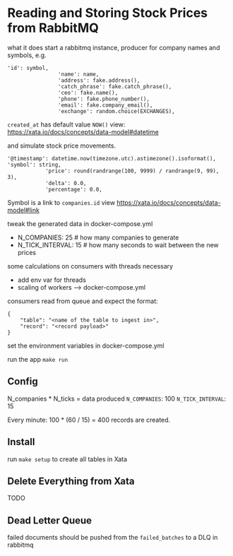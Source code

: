# Reading and Storing Stock Prices from RabbitMQ

what it does start a rabbitmq instance, producer for company names and symbols, e.g. 
```
'id': symbol,
                'name': name,
                'address': fake.address(),
                'catch_phrase': fake.catch_phrase(),
                'ceo': fake.name(),
                'phone': fake.phone_number(),
                'email': fake.company_email(),
                'exchange': random.choice(EXCHANGES),
```

`created_at` has default value `NOW()` view: https://xata.io/docs/concepts/data-model#datetime

and simulate stock price movements.
```
'@timestamp': datetime.now(timezone.utc).astimezone().isoformat(),
'symbol': string,
            'price': round(randrange(100, 9999) / randrange(9, 99), 3),
            'delta': 0.0,
            'percentage': 0.0,
```

Symbol is a link to `companies.id` view https://xata.io/docs/concepts/data-model#link


tweak the generated data in docker-compose.yml
- N_COMPANIES: 25 # how many companies to generate
- N_TICK_INTERVAL: 15 # how many seconds to wait between the new prices

some calculations on consumers with threads necessary
- add env var for threads
- scaling of workers --> docker-compose.yml

consumers read from queue and expect the format:
```
{
    "table": "<name of the table to ingest in>",
    "record": "<record payload>"
}
```



set the environment variables in docker-compose.yml

run the app `make run` 

## Config

N_companies * N_ticks = data produced
`N_COMPANIES`: 100
`N_TICK_INTERVAL`: 15

Every minute: 100 * (60 / 15) = 400 records are created.

## Install

run `make setup` to create all tables in Xata

## Delete Everything from Xata

TODO


## Dead Letter Queue

failed documents should be pushed from the `failed_batches` to a DLQ in rabbitmq